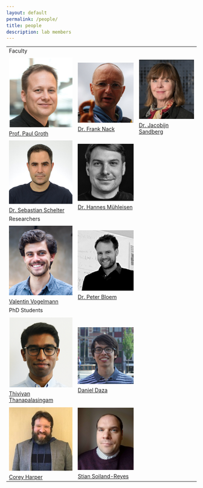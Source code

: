 ```yaml
---
layout: default
permalink: /people/
title: people
description: lab members
---
```


<div class="post-content clearfix">

<table style="border: none; background: none; margin-top: 0;">
<tr style="border: none; background: none;">
    <td style="border: none; background: none;">
    Faculty
    </td>
</tr>
    <tr style="border: none; background: none;">
        <td style="border: none; background: none;">
            <img style="padding-top: 5px; padding-bottom: 5px;
            " src="../assets/people/groth.png"/><br>
            <a class="caption" href="http://pgroth.com">Prof. Paul Groth</a>
        </td>
        <td style="border: none; background: none;">
            <img style="padding-top: 5px; padding-bottom: 5px;
            " src="../assets/people/nack.png"/><br>
            <a class="caption" href="https://fnack.wordpress.com/about/">Dr. Frank Nack</a>
        </td>
        <td style="border: none; background: none;">
            <img style="padding-top: 5px; padding-bottom: 5px;" src="../assets/people/sandberg.png"/><br>
            <a class="caption" href="https://www.uva.nl/profiel/s/a/j.a.c.sandberg/j.a.c.sandberg.html">Dr. Jacobijn Sandberg</a>
        </td>
    </tr>
    <tr style="border: none; background: none;">
        <td style="border: none; background: none;">
            <img style="padding-top: 5px; padding-bottom: 5px;
        height: auto;" src="../assets/people/sebastian.jpg"/><br>
        <a class="caption" href="https://ssc.io">Dr. Sebastian Schelter</a>
        </td>
        <td style="border: none; background: none;">
            <img style="padding-top: 5px; padding-bottom: 5px;" src="../assets/people/hannes.png"/><br>
        <a class="caption" href="https://hannes.muehleisen.org">Dr. Hannes Mühleisen</a>
        </td>
    </tr>
    <tr style="border: none; background: none;">
        <td style="border: none; background: none;">
        Researchers
        </td>
    </tr>
    <tr style="border: none; background: none;">
        <td style="border: none; background: none;">
        <img style="padding-top: 5px; padding-bottom: 5px;
        height: auto;" src="../assets/people/valentin.png"/><br>
        <a class="caption" href="https://www.linkedin.com/in/valentin-vogelmann-a77b03198/">Valentin Vogelmann</a>
        </td>
        <td style="border: none; background: none;">
        <img style="padding-top: 5px; padding-bottom: 5px;
        height: auto;" src="../assets/people/peterbloem.jpg"/><br>
        <a class="caption" href="http://www.peterbloem.nl">Dr. Peter Bloem</a>
        </td>
    </tr>
    <tr style="border: none; background: none;">
        <td style="border: none; background: none;">
        PhD Students
        </td>
    </tr>
    <tr style="border: none; background: none;">
        <td style="border: none; background: none;">
            <img style="padding-top: 5px; padding-bottom: 5px;
        height: auto;" src="../assets/people/thiviyan.png"/><br>
        <a class="caption" href="https://thiviyansingam.com">Thiviyan Thanapalasingam</a>
        </td>
        <td style="border: none; background: none;">
            <img style="padding-top: 5px; padding-bottom: 5px;
        height: auto;" src="../assets/people/daza.png"/><br>
        <a class="caption" href="https://dfdazac.github.io">Daniel Daza</a>
        </td>
    </tr>
    <tr style="border: none; background: none;">
        <td style="border: none; background: none;">
            <img style="padding-top: 5px; padding-bottom: 5px;
        height: auto;" src="../assets/people/corey.jpg"/><br>
        <a class="caption" href="https://twitter.com/chrpr">Corey Harper</a>
        </td>
        <td style="border: none; background: none;">
            <img style="padding-top: 5px; padding-bottom: 5px;
        height: auto;" src="../assets/people/stian.jpg"/><br>
        <a class="caption" href="http://soiland-reyes.com/stian/about/">Stian Soiland-Reyes</a>
        </td>
    </tr>


 </table>

</div>

